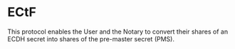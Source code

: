 # ECtF

This protocol enables the User and the Notary to convert their shares of an ECDH secret into shares of the pre-master secret (PMS).

